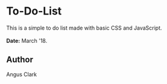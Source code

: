 # To-Do-List
This is a simple to do list made with basic CSS and JavaScript. <br><br>
**Date:** March '18.
## Author
Angus Clark
